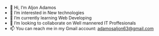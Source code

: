 - 👋 Hi, I’m Aljon Adamos
- 👀 I’m interested in New technologies
- 🌱 I’m currently learning Web Developing
- 💞️ I’m looking to collaborate on Well mannered IT Proffesionals
- 📫 You can reach me in my Gmail account: adamosaljon63@gmail.com
